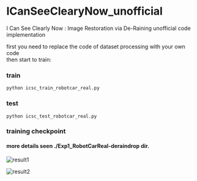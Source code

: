 # ICanSeeClearyNow_unofficial
I Can See Clearly Now : Image Restoration via De-Raining  unofficial code implementation

first you need to replace the code of dataset processing with your own code  
then start to train:  

### train
` python icsc_train_robotcar_real.py  
`

### test
`python icsc_test_robotcar_real.py  
`
### training checkpoint 
#### more details seen ./Exp1_RobotCarReal-deraindrop dir.
![result1](https://github.com/meton-robean/ICanSeeClearyNow_unofficial/blob/master/Exp1_RobotCarReal-deraindrop/result_images/14400-480.png)  

![result2](https://github.com/meton-robean/ICanSeeClearyNow_unofficial/blob/master/Exp1_RobotCarReal-deraindrop/result_images/13600-453.png)

  
